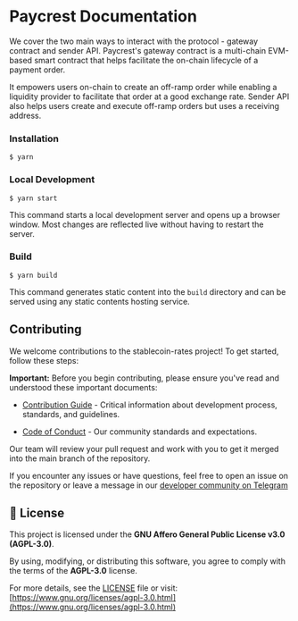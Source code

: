 # Paycrest Documentation

We cover the two main ways to interact with the protocol - gateway contract and sender API. Paycrest's gateway contract is a multi-chain EVM-based smart contract that helps facilitate the on-chain lifecycle of a payment order. 

It empowers users on-chain to create an off-ramp order while enabling a liquidity provider to facilitate that order at a good exchange rate. Sender API also helps users create and execute off-ramp orders but uses a receiving address. 

### Installation

```
$ yarn
```

### Local Development

```
$ yarn start
```

This command starts a local development server and opens up a browser window. Most changes are reflected live without having to restart the server.

### Build

```
$ yarn build
```

This command generates static content into the `build` directory and can be served using any static contents hosting service.

## Contributing

We welcome contributions to the stablecoin-rates project! To get started, follow these steps:

**Important:** Before you begin contributing, please ensure you've read and understood these important documents:

- [Contribution Guide](https://paycrest.notion.site/Contribution-Guide-1602482d45a2809a8930e6ad565c906a) - Critical information about development process, standards, and guidelines.

- [Code of Conduct](https://paycrest.notion.site/Contributor-Code-of-Conduct-1602482d45a2806bab75fd314b381f4c) - Our community standards and expectations.

Our team will review your pull request and work with you to get it merged into the main branch of the repository.

If you encounter any issues or have questions, feel free to open an issue on the repository or leave a message in our [developer community on Telegram](https://t.me/+Stx-wLOdj49iNDM0)

## 📜 License

This project is licensed under the **GNU Affero General Public License v3.0 (AGPL-3.0)**.

By using, modifying, or distributing this software, you agree to comply with the terms of the **AGPL-3.0** license.

For more details, see the [LICENSE](LICENSE) file or visit:  
[https://www.gnu.org/licenses/agpl-3.0.html](https://www.gnu.org/licenses/agpl-3.0.html)
